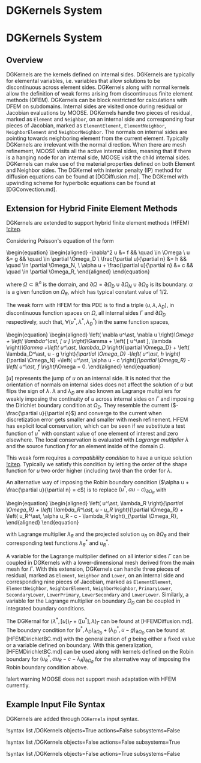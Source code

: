 # DGKernels System

# DGKernels System

## Overview

DGKernels are the kernels defined on internal sides.
DGKernels are typically for elemental variables, i.e. variables that allow solutions to be discontinuous across element sides.
DGKernels along with normal kernels allow the definition of weak forms arising from discontinuous finite element methods (DFEM).
DGKernels can be block restricted for calculations with DFEM on subdomains.
Internal sides are visited once during residual or Jacobian evaluations by MOOSE.
DGKernels handle two pieces of residual, marked as `Element` and `Neighbor`, on an internal side and corresponding four pieces of Jacobian, marked as `ElementElement`, `ElementNeighbor`, `NeighborElement` and `NeighborNeighbor`.
The normals on internal sides are pointing towards neighboring element from the current element.
Typically DGKernels are irrelevant with the normal direction.
When there are mesh refinement, MOOSE visits all the active internal sides, meaning that if there is a hanging node for an internal side, MOOSE visit the child internal sides.
DGKernels can make use of the material properties defined on both Element and Neighbor sides.
The DGKernel with interior penalty (IP) method for diffusion equations can be found at [DGDiffusion.md].
The DGKernel with upwinding scheme for hyperbolic equations can be found at [DGConvection.md].

## Extension for Hybrid Finite Element Methods

DGKernels are extended to support hybrid finite element methods (HFEM) [!citep](RT-HFEM).

Considering Poisson's equation of the form

\begin{equation}
\begin{aligned}
  -\nabla^2 u &= f && \quad \in \Omega \\
  u &= g && \quad \in \partial \Omega_D \\
  \frac{\partial u}{\partial n} &= h && \quad \in \partial \Omega_N, \\
  \alpha u + \frac{\partial u}{\partial n} &= c && \quad \in \partial \Omega_R,
\end{aligned}
\end{equation}

where $\Omega \subset \mathbb{R}^n$ is the domain, and $\partial
\Omega = \partial \Omega_D \cup \partial \Omega_N \cup \partial \Omega_R$ is its boundary.
$\alpha$ is a given function on $\Omega_R$, which has typical constant value of $1/2$.

The weak form with HFEM for this PDE is to find a triple $(u, \lambda, \lambda_D)$, in discontinuous function spaces on $\Omega$, all internal sides $\Gamma$ and $\partial \Omega_D$ respectively, such that, $\forall (u^\ast, \lambda^\ast, \lambda^\ast_D)$ in the same function spaces,

\begin{equation}
\begin{aligned}
 \left( \nabla u^\ast, \nabla u \right)_\Omega + \left( \lambda^\ast, [ u ] \right)_\Gamma + \left( [ u^\ast ], \lambda \right)_\Gamma
 +\left( u^\ast, \lambda_D \right)_{\partial \Omega_D} + \left( \lambda_D^\ast, u - g \right)_{\partial \Omega_D}
 -\left( u^\ast, h \right)_{\partial \Omega_N}
 +\left( u^\ast, \alpha u - c \right)_{\partial \Omega_R}
 -\left( u^\ast, f \right)_\Omega = 0.
\end{aligned}
\end{equation}

$[u]$ represents the jump of $u$ on an internal side.
It is noted that the orientation of normals on internal sides does not affect the solution of $u$ but flips the sign of $\lambda$.
$\lambda$ and $\lambda_D$ are also known as Lagrange multipliers for weakly imposing the continuity of $u$ across internal sides on $\Gamma$ and imposing the Dirichlet boundary condition at $\Omega_D$.
They resemble the current ($-\frac{\partial u}{\partial n}$) and converge to the current when discretization error gets smaller and smaller with mesh refinement.
HFEM has explicit local conservation, which can be seen if we substitute a test function of $u^\ast$ with constant value of one element of interest and zero elsewhere.
The local conservation is evaluated with *Lagrange multiplier* $\lambda$ and the source function $f$ for an element inside of the domain $\Omega$.

This weak form requires a *compatibility condition* to have a unique solution [!citep](RT-HFEM).
Typically we satisfy this condition by letting the order of the shape function for $u$ two order higher (including two) than the order for $\lambda$.

An alternative way of imposing the Robin boundary condition ($\alpha u + \frac{\partial u}{\partial n} = c$) is to replace $\left( u^\ast, \alpha u - c \right)_{\partial \Omega_R}$ with

\begin{equation}
\begin{aligned}
\left( u^\ast, \lambda_R \right)_{\partial \Omega_R} + \left( \lambda_R^\ast, u - u_R \right)_{\partial \Omega_R} + \left( u_R^\ast, \alpha u_R - c - \lambda_R \right)_{\partial \Omega_R},
\end{aligned}
\end{equation}

with Lagrange multiplier $\lambda_R$ and the projected solution $u_R$ on $\partial \Omega_R$ and their corresponding test functions $\lambda_R^\ast$ and $u_R^\ast$.

A variable for the Lagrange multiplier defined on all interior sides $\Gamma$ can be coupled in DGKernels with a lower-dimensional mesh derived from the main mesh for $\Gamma$.
With this extension, DGKernels can handle three pieces of residual, marked as `Element`, `Neighbor` and `Lower`, on an internal side and corresponding nine pieces of Jacobian, marked as `ElementElement`, `ElementNeighbor`, `NeighborElement`, `NeighborNeighbor`, `PrimaryLower`, `SecondaryLower`, `LowerPrimary`, `LowerSecondary` and `LowerLower`.
Similarly, a variable for the Lagrange multiplier on boundary $\Omega_D$ can be coupled in integrated boundary conditions.

The DGKernal for $\left( \lambda^\ast, [ u ] \right)_\Gamma + \left( [ u^\ast ], \lambda \right)_\Gamma$ can be found at [HFEMDiffusion.md].
The boundary condition for $\left( u^\ast, \lambda_D \right)_{\partial \Omega_D} + \left( \lambda_D^\ast, u - g \right)_{\partial \Omega_D}$ can be found at [HFEMDirichletBC.md] with the generalization of $g$ being either a fixed value or a variable defined on boundary.
With this generalization, [HFEMDirichletBC.md] can be used along with kernels defined on the Robin boundary for $\left( u_R^\ast, \alpha u_R - c - \lambda_R \right)_{\partial \Omega_R}$ for the alternative way of imposing the Robin boundary condition above.

!alert warning
MOOSE does not support mesh adaptation with HFEM currently.

## Example Input File Syntax

DGKernels are added through `DGKernels` input syntax.

!syntax list /DGKernels objects=True actions=False subsystems=False

!syntax list /DGKernels objects=False actions=False subsystems=True

!syntax list /DGKernels objects=False actions=True subsystems=False
